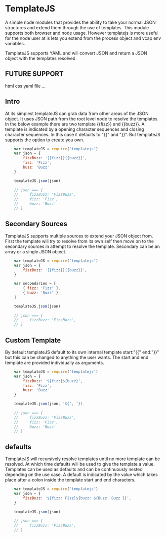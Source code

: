 # TemplateJS

A simple node modules that provides the ability to take your normal JSON
structures and extend them through the use of templates. This module supports
both browser and node usage. However templatejs is more useful for the node
user at is lets you extend from the process object and vcap env variables.

TemplateJS supports YAML and will convert JSON and return a JSON object
with the templates resolved.

## FUTURE SUPPORT

html
css
yaml
file
...

## Intro

At its simplest templateJS can grab data from other areas of the JSON object.
It uses JSON path from the root level node to resolve the templates. In the
below example there are two template {{fizz}} and {{buzz}}. A template is
indicated by a opening character sequences and closing character sequences. In
this case it defaults to "{{" and "}}". But templateJS supports the option to
create you own.

``` javascript
    var templateJS = require('templatejs')
    var json = {
        fizzBuzz: '{{fizz}}{{buzz}}',
        fizz: 'Fizz',
        buzz: 'Buzz'
    }

    templateJS.json(json)
    
    // json === {
    //     fizzBuzz: 'FizzBuzz',
    //     fizz: 'Fizz',
    //     buzz: 'Buzz'
    // }
```

## Secondary Sources

TemplateJS supports multiple sources to extend your JSON object from. First
the template will try to resolve from its own self then move on to the secondary
sources in attempt to resolve the template. Secondary can be an array or a
single JSON object.

``` javascript
    var templateJS = require('templatejs')
    var json = {
        fizzBuzz: '{{fizz}}{{buzz}}',
    }

    var secondaries = [
        { fizz: 'Fizz' },
        { buzz: 'Buzz' }
    ]

    templateJS.json(json)
    
    // json === {
    //     fizzBuzz: 'FizzBuzz',
    // }
```

## Custom Template

By default templateJS default to its own internal template start:"{{" end:"}}"
but this can be changed to anything the user wants. The start and end template
are provided individually as arguments.

``` javascript
    var templateJS = require('templatejs')
    var json = {
        fizzBuzz: '${fizz}${buzz}',
        fizz: 'Fizz',
        buzz: 'Buzz'
    }

    templateJS.json(json, '${', '})
    
    // json === {
    //     fizzBuzz: 'FizzBuzz',
    //     fizz: 'Fizz',
    //     buzz: 'Buzz'
    // }
```

## defaults

TemplateJS will recursively resolve templates until no more template can be
resolved. At which time defaults will be used to give the template a value.
Templates can be used as defaults and can be continuously nested depending on
the use case. A default is indicated by the value which takes place after a
colon inside the template start and end characters.

``` javascript
    var templateJS = require('templatejs')
    var json = {
        fizzBuzz: '${fizz: Fizz}${buzz: ${Buzz: Buzz }}',
    }

    templateJS.json(json)
    
    // json === {
    //     fizzBuzz: 'FizzBuzz',
    // }
```
